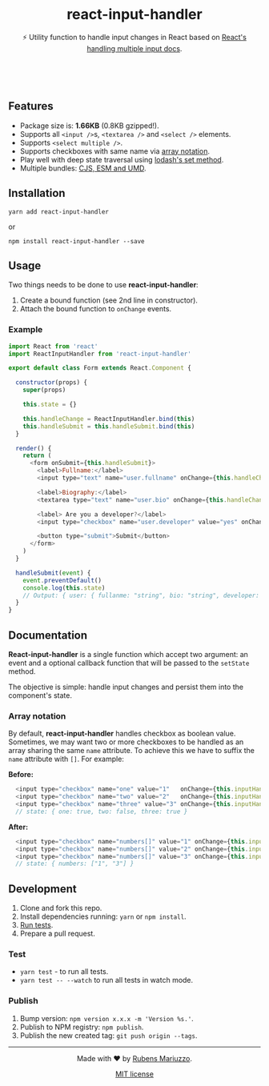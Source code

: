 <br><br><br>

<div align=center>

# react-input-handler

⚡️ Utility function to handle input changes in React based on [React's handling multiple input docs](https://reactjs.org/docs/forms.html#handling-multiple-inputs).

</div>

<br><br><br>

## Features

  - Package size is: **1.66KB** (0.8KB gzipped!).
  - Supports all `<input />`s, `<textarea />` and `<select />` elements.
  - Supports `<select multiple />`.
  - Supports checkboxes with same name via [array notation](#array-notation).
  - Play well with deep state traversal using [lodash's set method](https://lodash.com/docs/#set).
  - Multiple bundles: [CJS, ESM and UMD](dist).

## Installation

```shell
yarn add react-input-handler
```

or 

```shell
npm install react-input-handler --save
```

## Usage

Two things needs to be done to use **react-input-handler**:

  1. Create a bound function (see 2nd line in constructor).
  2. Attach the bound function to `onChange` events.

### Example

```js
import React from 'react'
import ReactInputHandler from 'react-input-handler'

export default class Form extends React.Component {

  constructor(props) {
    super(props)

    this.state = {}

    this.handleChange = ReactInputHandler.bind(this)
    this.handleSubmit = this.handleSubmit.bind(this)
  }

  render() {
    return (
      <form onSubmit={this.handleSubmit}>
        <label>Fullname:</label>
        <input type="text" name="user.fullname" onChange={this.handleChange} />

        <label>Biography:</label>
        <textarea type="text" name="user.bio" onChange={this.handleChange} />

        <label> Are you a developer?</label>
        <input type="checkbox" name="user.developer" value="yes" onChange={this.handleChange} />

        <button type="submit">Submit</button>
      </form>
    )
  }

  handleSubmit(event) {
    event.preventDefault()
    console.log(this.state)
    // Output: { user: { fullanme: "string", bio: "string", developer: true|false } }
  }
}
```

## Documentation

**React-input-handler** is a single function which accept two argument: an event and a optional callback function that will be passed to the `setState` method.

The objective is simple: handle input changes and persist them into the component's state.

### Array notation

By default, **react-input-handler** handles checkbox as boolean value. Sometimes, we may want two or more checkboxes to be handled as an array sharing the same `name` attribute. To achieve this we have to suffix the `name` attribute with `[]`. For example:

**Before:**

```js
  <input type="checkbox" name="one" value="1"   onChange={this.inputHandler} checked />
  <input type="checkbox" name="two" value="2"   onChange={this.inputHandler} />
  <input type="checkbox" name="three" value="3" onChange={this.inputHandler} checked />
  // state: { one: true, two: false, three: true }
```

**After:**

```js
  <input type="checkbox" name="numbers[]" value="1" onChange={this.inputHandler} checked />
  <input type="checkbox" name="numbers[]" value="2" onChange={this.inputHandler} />
  <input type="checkbox" name="numbers[]" value="3" onChange={this.inputHandler} checked />
  // state: { numbers: ["1", "3"] }
```

## Development

  1. Clone and fork this repo.
  2. Install dependencies running: `yarn` or `npm install`.
  3. [Run tests](#test).
  4. Prepare a pull request.

### Test

  - `yarn test` - to run all tests.
  - `yarn test -- --watch` to run all tests in watch mode.

### Publish

  1. Bump version: `npm version x.x.x -m 'Version %s.'`.
  2. Publish to NPM registry: `npm publish`.
  3. Publish the new created tag: `git push origin --tags`.


---

<div align=center>

Made with :heart: by [Rubens Mariuzzo](https://github.com/rmariuzzo).

[MIT license](LICENSE)

</div>
